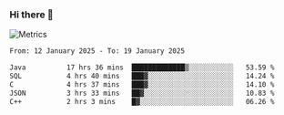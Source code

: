 ### Hi there 👋

![Metrics](https://github.com/radoapx/radoapx/blob/main/github-metrics.svg)

<!--START_SECTION:waka-->

```txt
From: 12 January 2025 - To: 19 January 2025

Java          17 hrs 36 mins  █████████████▒░░░░░░░░░░░   53.59 %
SQL           4 hrs 40 mins   ███▓░░░░░░░░░░░░░░░░░░░░░   14.24 %
C             4 hrs 37 mins   ███▓░░░░░░░░░░░░░░░░░░░░░   14.10 %
JSON          3 hrs 33 mins   ██▓░░░░░░░░░░░░░░░░░░░░░░   10.83 %
C++           2 hrs 3 mins    █▓░░░░░░░░░░░░░░░░░░░░░░░   06.26 %
```

<!--END_SECTION:waka-->

<!--
**radoapx/radoapx** is a ✨ _special_ ✨ repository because its `README.md` (this file) appears on your GitHub profile.

Here are some ideas to get you started:

- 🔭 I’m currently working on ...
- 🌱 I’m currently learning ...
- 👯 I’m looking to collaborate on ...
- 🤔 I’m looking for help with ...
- 💬 Ask me about ...
- 📫 How to reach me: ...
- 😄 Pronouns: ...
- ⚡ Fun fact: ...
-->
